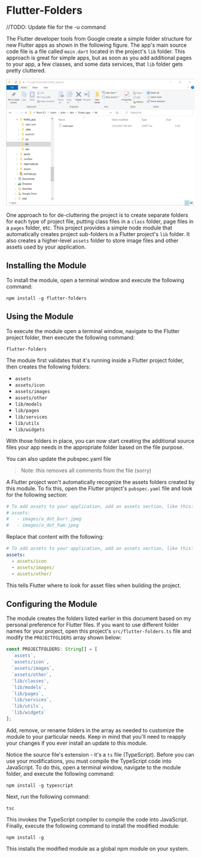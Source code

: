 # Flutter-Folders

//TODO: Update file for the -u command


The Flutter developer tools from Google create a simple folder structure for new Flutter apps as shown in the following figure. The app's main source code file is a file called `main.dart` located in the project's `lib` folder. This approach is great for simple apps, but as soon as you add additional pages to your app, a few classes, and some data services, that `lib` folder gets pretty cluttered.

![Flutter Project Folder](/images/image-01.png)

One approach to for de-cluttering the project is to create separate folders for each type of project file, putting class files in a `class` folder, page files in a `pages` folder, etc. This project provides a simple node module that automatically creates project sub-folders in a Flutter project's `lib` folder. It also creates a higher-level `assets` folder to store image files and other assets used by your application.

## Installing the Module

To install the module, open a terminal window and execute the following command:

```shell
npm install -g flutter-folders
```

## Using the Module

To execute the module open a terminal window, navigate to the Flutter project folder, then execute the following command:

```shell
flutter-folders
```

The module first validates that it's running inside a Flutter project folder, then creates the following folders:

+ `assets`
+ `assets/icon`
+ `assets/images`
+ `assets/other`
+ `lib/models`
+ `lib/pages`
+ `lib/services`
+ `lib/utils`
+ `lib/widgets`

With those folders in place, you can now start creating the additional source files your app needs in the appropriate folder based on the file purpose.


You can also update the pubspec.yaml file
> Note: this removes all comments from the file (sorry)


A Flutter project won't automatically recognize the assets folders created by this module. To fix this, open the Flutter project's `pubspec.yaml` file and look for the following section:

```yaml
# To add assets to your application, add an assets section, like this:
# assets:
#   - images/a_dot_burr.jpeg
#   - images/a_dot_ham.jpeg
```

Replace that content with the following:

```yaml
# To add assets to your application, add an assets section, like this:
assets:
  - assets/icon
  - assets/images/
  - assets/other/
```

This tells Flutter where to look for asset files when building the project.



## Configuring the Module

The module creates the folders listed earlier in this document based on my personal preference for Flutter files. If you want to use different folder names for your project, open this project's `src/flutter-folders.ts` file and modify the `PROJECTFOLDERS` array shown below:

```typescript
const PROJECTFOLDERS: String[] = [
  `assets`,
  `assets/icon`,
  `assets/images`,
  `assets/other`,
  'lib/classes',
  `lib/models`,
  `lib/pages`,
  `lib/services`,
  `lib/utils`,
  `lib/widgets`
];
```

Add, remove, or rename folders in the array as needed to customize the module to your particular needs. Keep in mind that you'll need to reapply your changes if you ever install an update to this module.

Notice the source file's extension - it's a `ts` file (TypeScript). Before you can use your modifications, you must compile the TypeScript code into JavaScript. To do this, open a terminal window, navigate to the module folder, and execute the following command:

```shell
npm install -g typescript
```

Next, run the following command:

```shell
tsc
```

This invokes the TypeScript compiler to compile the code into JavaScript. Finally, execute the following command to install the modified module:

```shell
npm install -g
```

This installs the modified module as a  global npm module on your system.
